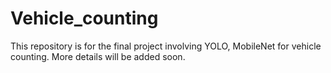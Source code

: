 # Vehicle_counting

This repository is for the final project involving YOLO, MobileNet for vehicle counting. 
More details will be added soon. 
